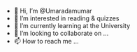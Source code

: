 - 👋 Hi, I’m @Umaradamumar
- 👀 I’m interested in reading & quizzes 
- 🌱 I’m currently learning at the University 
- 💞️ I’m looking to collaborate on ...
- 📫 How to reach me ...

<!---
Umaradamumar/Umaradamumar is a ✨ special ✨ repository because its `README.md` (this file) appears on your GitHub profile.
You can click the Preview link to take a look at your changes.
--->
